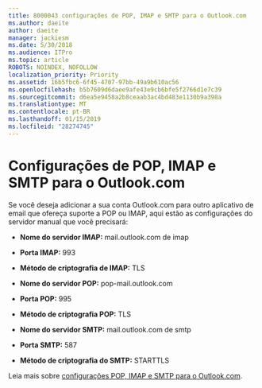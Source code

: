 ```yaml
---
title: 8000043 configurações de POP, IMAP e SMTP para o Outlook.com
ms.author: daeite
author: daeite
manager: jackiesm
ms.date: 5/30/2018
ms.audience: ITPro
ms.topic: article
ROBOTS: NOINDEX, NOFOLLOW
localization_priority: Priority
ms.assetid: 16b5fbc6-6f45-4707-97bb-49a9b610ac56
ms.openlocfilehash: b5b7609d6daee9afe43e9cb6bfe5f2766d1e7c39
ms.sourcegitcommit: d6ea5e9458a2b8ceaab3ac4bd483e1130b9a398a
ms.translationtype: MT
ms.contentlocale: pt-BR
ms.lasthandoff: 01/15/2019
ms.locfileid: "28274745"
---
```

# <a name="pop-imap-and-smtp-settings-for-outlookcom"></a>Configurações de POP, IMAP e SMTP para o Outlook.com

Se você deseja adicionar a sua conta Outlook.com para outro aplicativo de email que ofereça suporte a POP ou IMAP, aqui estão as configurações do servidor manual que você precisará:
  
- **Nome do servidor IMAP:** mail.outlook.com de imap 
    
- **Porta IMAP:** 993 
    
- **Método de criptografia de IMAP:** TLS 
    
- **Nome do servidor POP:** pop-mail.outlook.com 
    
- **Porta POP:** 995 
    
- **Método de criptografia POP:** TLS 
    
- **Nome do servidor SMTP:** mail.outlook.com de smtp 
    
- **Porta SMTP:** 587 
    
- **Método de criptografia do SMTP:** STARTTLS 
    
Leia mais sobre [configurações POP, IMAP e SMTP para o Outlook.com](https://go.microsoft.com/fwlink/p/?linkid=2001402&amp;clcid=0x409).
  

